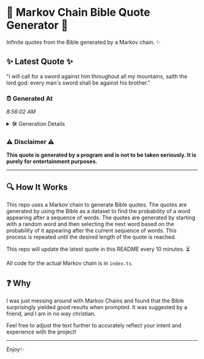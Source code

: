 # 📖 Markov Chain Bible Quote Generator 📖

Infinite quotes from the Bible generated by a Markov chain. ✨

## ✨ Latest Quote ✨
"i will call for a sword against him throughout all my mountains, saith the lord god: every man's sword shall be against his brother."

### ⏰ Generated At
*8:56:02 AM*

<details>
    <summary>🛠️ Generation Details</summary>
    <p>
        <strong>🌱 Seed:</strong> i<br>
        <strong>🔄 Iterations:</strong> 23<br>
        <strong>📜 Context History:</strong><br>[ i ]: will<br>[ i, will ]: call<br>[ i, will, call ]: for<br>[ i, will, call, for ]: a<br>[ i, will, call, for, a ]: sword<br>[ i, will, call, for, a, sword ]: against<br>[ will, call, for, a, sword, against ]: him<br>[ call, for, a, sword, against, him ]: throughout<br>[ for, a, sword, against, him, throughout ]: all<br>[ a, sword, against, him, throughout, all ]: my<br>[ sword, against, him, throughout, all, my ]: mountains,<br>[ against, him, throughout, all, my, mountains, ]: saith<br>[ him, throughout, all, my, mountains,, saith ]: the<br>[ throughout, all, my, mountains,, saith, the ]: lord<br>[ all, my, mountains,, saith, the, lord ]: god:<br>[ my, mountains,, saith, the, lord, god: ]: every<br>[ mountains,, saith, the, lord, god:, every ]: man's<br>[ saith, the, lord, god:, every, man's ]: sword<br>[ the, lord, god:, every, man's, sword ]: shall<br>[ lord, god:, every, man's, sword, shall ]: be<br>[ god:, every, man's, sword, shall, be ]: against<br>[ every, man's, sword, shall, be, against ]: his<br>[ man's, sword, shall, be, against, his ]: brother.<br>
    </p>
</details>

### ⚠️ Disclaimer ⚠️
**This quote is generated by a program and is not to be taken seriously. It is purely for entertainment purposes.**

---

## 🔍 How It Works

This repo uses a Markov chain to generate Bible quotes. The quotes are generated by using the Bible as a dataset to find the probability of a word appearing after a sequence of words. The quotes are generated by starting with a random word and then selecting the next word based on the probability of it appearing after the current sequence of words. This process is repeated until the desired length of the quote is reached.

This repo will update the latest quote in this README every 10 minutes. ⏳

All code for the actual Markov chain is in `index.ts`.

## ❓ Why

I was just messing around with Markov Chains and found that the Bible surprisingly yielded good results when prompted. 
It was suggested by a friend, and I am in no way christian.

Feel free to adjust the text further to accurately reflect your intent and experience with the project!

---

*Enjoy*✨
